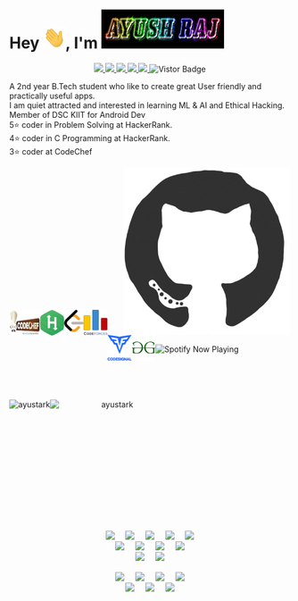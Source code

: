 <h1>Hey <img src="https://github.com/AYUSTARK/AYUSTARK/blob/main/profile%20images/Hi.gif" height="40px" width="40px">, I'm <img src="https://github.com/AYUSTARK/AYUSTARK/blob/main/profile%20images/LOGO.png" height="70px" width="220px"></h1>
<p align="middle">
<a href="https://www.linkedin.com/in/ayustark">
<img src="https://img.shields.io/badge/Linkedin-blue?style=flat&logo=linkedin&labelColor=blue">
</a>
<a href="mailto:ayushrj65@gmail.com?subject=Hello%20Ayush,%20From%20Github">
<img src="https://img.shields.io/badge/-Gmail-%23db483b?style=flat&logo=Gmail&labelColor=red&logoColor=white">
</a>
<a href="https://www.facebook.com/Ayush535">
<img src="https://img.shields.io/badge/-Facebook-%230d8bf1?style=flat&logo=Facebook&logoColor=white">
</a>
<a href="https://www.instagram.com/ayustark1435">
<img src="https://img.shields.io/badge/-Instagram-%23E4405F?style=flat&logo=Instagram&logoColor=white">
</a>
<a href="https://twitter.com/ayustark">
<img src="https://img.shields.io/badge/-Twitter-%231a91da?style=flat&logo=Twitter&logoColor=white">
</a>
<a target="_blank"><img src="https://visitor-badge.glitch.me/badge?page_id=ayustark.ayustark" alt="Vistor Badge"></a>
</p>

<div>
  <p align="left" width="500px">A 2nd year B.Tech student who like to create great User friendly and practically useful apps.
<br>I am quiet attracted and interested in learning ML & AI and Ethical Hacking.
<br>Member of DSC KIIT for Android Dev
<br>5⭐ coder in Problem Solving at HackerRank.
<br>4⭐ coder in C Programming at HackerRank.
<br>3⭐ coder at CodeChef </p>
<img align="right" alt="GIF" height="300px" src="https://github.com/AYUSTARK/AYUSTARK/blob/main/profile%20images/git%20crop.gif"/>
</div>

<br />
<br />
<br />
<br />
<br />
<br />
<br />
<br />
<br />
<br />
<br />
<br />
<br />
<br />
<br />

<div>
<a href="https://www.codechef.com/users/ayustark/">
  <img align="left" alt="Ayustark's CodeChef" height="46px" width="55px" src="https://github.com/AYUSTARK/AYUSTARK/blob/main/profile%20images/Codechef_dark%20logo.png" />
</a>
<a href="https://www.hackerrank.com/ayustark/">
  <img align="left" alt="Ayustark's HackerRank" height="46px" width="43px" src="https://github.com/AYUSTARK/AYUSTARK/blob/main/profile%20images/HackerRank.png" />
</a>
<a href="https://leetcode.com/ayustark/">
  <img align="left" alt="Ayustark's Leetcode" height="40px" width="35px" src="https://github.com/AYUSTARK/AYUSTARK/blob/main/profile%20images/LeetCode_logo.png" />
</a>
<a href="https://codeforces.com/profile/ayustark/">
  <img align="left" alt="Ayustark's CodeForces" height="46px" width="43px" src="https://github.com/AYUSTARK/AYUSTARK/blob/main/profile%20images/CodeForces%20Logo.png" />
</a>
<a href="https://app.codesignal.com/profile/ayustark/">
  <img align="left" alt="Ayustark's CodeSignal" height="46px" width="43px" src="https://github.com/AYUSTARK/AYUSTARK/blob/main/profile%20images/codesignal_logo.png" />
</a>
<a href="https://auth.geeksforgeeks.org/user/ayustark/practice/">
  <img align="left" alt="Ayustark's GeeksforGeeks" height="46px" width="43px" src="https://github.com/AYUSTARK/AYUSTARK/blob/main/profile%20images/GeeksforGeeks%20logo.png"/>
</a>
</div>

<br />
<br />
<br />

<div>
<a href="https://open.spotify.com/embed/playlist/1aU2LEHPLOtissqguH3xyA">
  <img align="left" alt="Spotify Now Playing" src="https://spotify-git-master.sagnikghoshcr7.vercel.app/api/spotify" />
</a>
</div>

<br />

<div>
<br />
<br />
<br />
<br />
<p align="center">
<img align="left" height="220" src="https://github-readme-stats.vercel.app/api?username=ayustark&theme=onedark" alt="ayustark"/> 
<img align="left" height="230" width="225" src="https://github-readme-stats.vercel.app/api/top-langs/?username=ayustark&hide=css&theme=nord" alt="ayustark" />
</p>
</div>

<br />
<br />
<br />
<br />
<br />
<br />
<br />
<br />
<br />
<br />
<br />
<br />
<br />

<p align="center">
  <img src="https://img.shields.io/badge/-JAVA-E34F26?style=for-the-badge&logo=java"/>&nbsp;&nbsp;&nbsp;&nbsp;
  <img src="https://img.shields.io/badge/-KOTLIN-black?style=for-the-badge&logo=kotlin" />&nbsp;&nbsp;&nbsp;&nbsp;
  <img src="https://img.shields.io/badge/-Python-E34F26?style=for-the-badge&logo=Python" />&nbsp;&nbsp;&nbsp;&nbsp;
  <img src="https://img.shields.io/badge/-MySQL-black?style=for-the-badge&logo=mysql&logoColor=white" />&nbsp;&nbsp;&nbsp;&nbsp;
  <img src="https://img.shields.io/badge/-ORACLE-E34F26?style=for-the-badge&logo=oracle" />
  <br>
  <img src="https://img.shields.io/badge/-HTML5-black?style=for-the-badge&logo=html5&logoColor=white" />&nbsp;&nbsp;&nbsp;&nbsp;
  <img src="https://img.shields.io/badge/-CSS3-black?style=for-the-badge&logo=css3" />&nbsp;&nbsp;&nbsp;&nbsp;
  <img src="https://img.shields.io/badge/-Git-black?style=for-the-badge&logo=git" />&nbsp;&nbsp;&nbsp;&nbsp;
  <img src="https://img.shields.io/badge/-GitHub-181717?style=for-the-badge&logo=github" />
  <br>
  <img src="https://img.shields.io/badge/-JavaScript-black?style=for-the-badge&logo=javascript" />&nbsp;&nbsp;&nbsp;&nbsp;
  <img src="https://img.shields.io/badge/-Flutter-black?style=for-the-badge&logo=Flutter&logoColor=007afb" />
  <br/>
  <br/>
  <img src="https://img.shields.io/badge/Editor-PyCharm-007afb?style=for-the-badge&logo=PyCharm" />&nbsp;&nbsp;&nbsp;&nbsp;
  <img src="https://img.shields.io/badge/Editor-Intellij%20IDEA-007afb?style=for-the-badge&logo=intellij%20IDEA&logoColor=white" />&nbsp;&nbsp;&nbsp;&nbsp;
  <img src="https://img.shields.io/badge/Editor-Web%20Storm-007afb?style=for-the-badge&logo=WebStorm&logoColor=white" />&nbsp;&nbsp;&nbsp;&nbsp;
  <img src="https://img.shields.io/badge/Editor-VSCode-007afb?style=for-the-badge&logo=visual-studio-code&logoColor=white" />
  <br>
  <img src="https://img.shields.io/badge/Editor-Android%20Studio-E34F26?style=for-the-badge&logo=Android%20Studio" />&nbsp;&nbsp;&nbsp;&nbsp;
  <img src="https://img.shields.io/badge/OS-KALI%20LINUX-E34F26?style=for-the-badge&logo=kali-Linux&logoColor=white" />&nbsp;&nbsp;&nbsp;&nbsp;
  <img src="https://img.shields.io/badge/OS-Ubuntu%2020.04%20LTS-E34F26?style=for-the-badge&logo=ubuntu&logoColor=white" />
  <br/>
  <br/>
</p>
<!--

Here are some ideas to get you started:

- 🔭 I’m currently working on ...
- 🌱 I’m currently learning ...
- 👯 I’m looking to collaborate on ...
- 🤔 I’m looking for help with ...
- 💬 Ask me about ...
- 📫 How to reach me: ...
- 😄 Pronouns: ...
- ⚡ Fun fact: ...
-->
